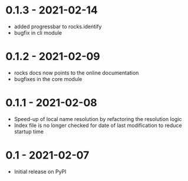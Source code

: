 # 0.1.3 - 2021-02-14
- added progressbar to rocks.identify
- bugfix in cli module

# 0.1.2 - 2021-02-09
- rocks docs now points to the online documentation
- bugfixes in the core module

# 0.1.1 - 2021-02-08
- Speed-up of local name resolution by refactoring the resolution logic
- Index file is no longer checked for date of last modification to reduce startup time

# 0.1 - 2021-02-07
- Initial release on PyPI
